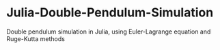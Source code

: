# Julia-Double-Pendulum-Simulation
Double pendulum simulation in Julia, using Euler-Lagrange equation and Ruge-Kutta methods

